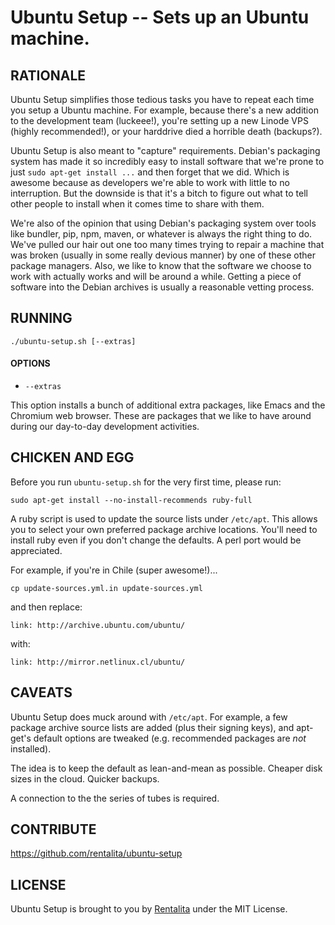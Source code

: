 Ubuntu Setup -- Sets up an Ubuntu machine.
===

## RATIONALE

Ubuntu Setup simplifies those tedious tasks you have to repeat each
time you setup a Ubuntu machine. For example, because there's a new
addition to the development team (luckeee!), you're setting up a new
Linode VPS (highly recommended!), or your harddrive died a horrible
death (backups?).

Ubuntu Setup is also meant to "capture" requirements. Debian's
packaging system has made it so incredibly easy to install software
that we're prone to just `sudo apt-get install ...` and then forget
that we did. Which is awesome because as developers we're able to work
with little to no interruption. But the downside is that it's a bitch
to figure out what to tell other people to install when it comes time
to share with them.

We're also of the opinion that using Debian's packaging system over
tools like bundler, pip, npm, maven, or whatever is always the right
thing to do. We've pulled our hair out one too many times trying to
repair a machine that was broken (usually in some really devious
manner) by one of these other package managers. Also, we like to know
that the software we choose to work with actually works and will be
around a while. Getting a piece of software into the Debian archives
is usually a reasonable vetting process.

## RUNNING

    ./ubuntu-setup.sh [--extras]

#### OPTIONS

 * `--extras`

This option installs a bunch of additional extra packages, like Emacs
and the Chromium web browser. These are packages that we like to have
around during our day-to-day development activities.

## CHICKEN AND EGG

Before you run `ubuntu-setup.sh` for the very first time, please run:

    sudo apt-get install --no-install-recommends ruby-full

A ruby script is used to update the source lists under
`/etc/apt`. This allows you to select your own preferred package
archive locations. You'll need to install ruby even if you don't
change the defaults. A perl port would be appreciated.

For example, if you're in Chile (super awesome!)...

    cp update-sources.yml.in update-sources.yml

and then replace:

    link: http://archive.ubuntu.com/ubuntu/

with:

    link: http://mirror.netlinux.cl/ubuntu/

## CAVEATS

Ubuntu Setup does muck around with `/etc/apt`. For example, a few
package archive source lists are added (plus their signing keys), and
apt-get's default options are tweaked (e.g. recommended packages are
*not* installed).

The idea is to keep the default as lean-and-mean as possible. Cheaper
disk sizes in the cloud. Quicker backups.

A connection to the the series of tubes is required.

## CONTRIBUTE

https://github.com/rentalita/ubuntu-setup

## LICENSE

Ubuntu Setup is brought to you by [Rentalita](http://rentalita.com/)
under the MIT License.
